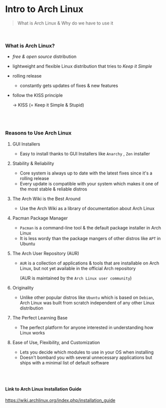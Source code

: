 # Intro to Arch Linux

> What is Arch Linux  & Why do we have to use it

<br/>

### What is Arch Linux?

- *free & open source* distribution
- lightweight and flexible Linux distribution that tries to *Keep it Simple*

- rolling release

  - constantly gets updates of fixes & new features

- follow the KISS principle

    -> KISS (= Keep it Simple & Stupid)

<br/><br/>

### Reasons to Use Arch Linux

1. GUI Installers

   - Easy to install thanks to GUI Installers like `Anarchy` , `Zen` installer

2. Stability & Reliability

   - Core system is always up to date with the latest fixes since it's a rolling release
   - Every update is compatible with your system which makes it one of the most stable & reliable distros

3. The Arch Wiki is the Best Around

   - Use the Arch Wiki as a library of documentation about Arch Linux

4. Pacman Package Manager

   - `Pacman` is a command-line tool & the default package installer in Arch Linux
   - It is less wordy than the package mangers of other distros like `APT` in Ubuntu

5. The Arch User Repository (AUR)

   - `AUR` is a collection of applications & tools that are installable on Arch Linux, but not yet available in the official Arch repository

     (AUR is maintained by the `Arch Linux user community`)

6. Originality

   - Unlike other popular distros like `Ubuntu` which is based on `Debian`, Arch Linux was built from scratch independent of any other Linux distribution

7. The Perfect Learning Base

   - The perfect platform for anyone interested in understanding how Linux works

8. Ease of Use, Flexibility, and Customization

   - Lets you decide which modules to use in your OS when installing
   - Doesn't bombard you with several unnecessary applications but ships with a minimal list of default software

<br/><br/>

#### Link to Arch Linux Installation Guide

<https://wiki.archlinux.org/index.php/installation_guide>
